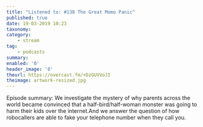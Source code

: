 ```yaml
---
title: "Listened to: #138 The Great Momo Panic"
published: true
date: 19-03-2019 10:23
taxonomy:
category:
	- stream
tag:
	- podcasts
summary:
enabled: '0'
header_image: '0'
theurl: https://overcast.fm/+DzGUVVoJI
theimage: artwork-resized.jpg
--- 
```

Episode summary: We investigate the mystery of why parents across the world became convinced that a half-bird/half-woman monster was going to harm their kids over the internet.And we answer the question of how robocallers are able to fake your telephone number when they call you.
